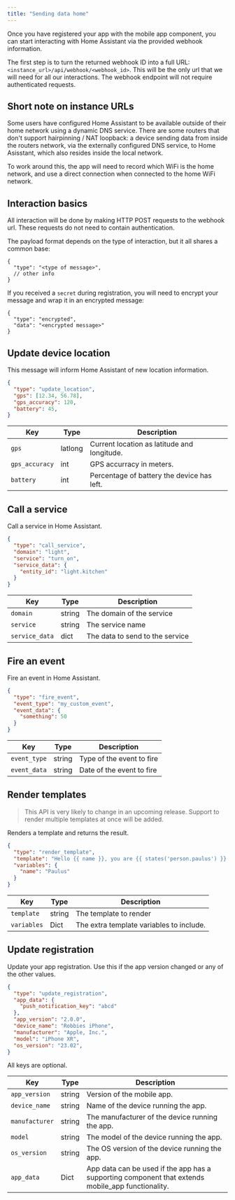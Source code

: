 ```yaml
---
title: "Sending data home"
---
```


Once you have registered your app with the mobile app component, you can start interacting with Home Assistant via the provided webhook information.

The first step is to turn the returned webhook ID into a full URL: `<instance_url>/api/webhook/<webhook_id>`. This will be the only url that we will need for all our interactions. The webhook endpoint will not require authenticated requests.

## Short note on instance URLs

Some users have configured Home Assistant to be available outside of their home network using a dynamic DNS service. There are some routers that don't support hairpinning / NAT loopback: a device sending data from inside the routers network, via the externally configured DNS service, to Home Asisstant, which also resides inside the local network.

To work around this, the app will need to record which WiFi is the home network, and use a direct connection when connected to the home WiFi network.

## Interaction basics

All interaction will be done by making HTTP POST requests to the webhook url. These requests do not need to contain authentication.

The payload format depends on the type of interaction, but it all shares a common base:

```json5
{
  "type": "<type of message>",
  // other info
}
```

If you received a `secret` during registration, you will need to encrypt your message and wrap it in an encrypted message:

```json5
{
  "type": "encrypted",
  "data": "<encrypted message>"
}
```

## Update device location

This message will inform Home Assistant of new location information.

```json
{
  "type": "update_location",
  "gps": [12.34, 56.78],
  "gps_accuracy": 120,
  "battery": 45,
}
```

| Key | Type | Description
| --- | ---- | -----------
| `gps` | latlong | Current location as latitude and longitude.
| `gps_accuracy` | int | GPS accurracy in meters.
| `battery` | int | Percentage of battery the device has left.

## Call a service

Call a service in Home Assistant.

```json
{
  "type": "call_service",
  "domain": "light",
  "service": "turn_on",
  "service_data": {
    "entity_id": "light.kitchen"
  }
}
```

| Key | Type | Description
| --- | ---- | -----------
| `domain` | string | The domain of the service
| `service` | string | The service name
| `service_data` | dict | The data to send to the service

## Fire an event

Fire an event in Home Assistant.

```json
{
  "type": "fire_event",
  "event_type": "my_custom_event",
  "event_data": {
    "something": 50
  }
}
```

| Key | Type | Description
| --- | ---- | -----------
| `event_type` | string | Type of the event to fire
| `event_data` | string | Date of the event to fire

## Render templates

> This API is very likely to change in an upcoming release. Support to render multiple templates at once will be added.

Renders a template and returns the result.

```json
{
  "type": "render_template",
  "template": "Hello {{ name }}, you are {{ states('person.paulus') }}.",
  "variables": {
    "name": "Paulus"
  }
}
```

| Key | Type | Description
| --- | ---- | -----------
| `template` | string | The template to render
| `variables` | Dict | The extra template variables to include.

## Update registration

Update your app registration. Use this if the app version changed or any of the other values.

```json
{
  "type": "update_registration",
  "app_data": {
    "push_notification_key": "abcd"
  },
  "app_version": "2.0.0",
  "device_name": "Robbies iPhone",
  "manufacturer": "Apple, Inc.",
  "model": "iPhone XR",
  "os_version": "23.02",
}
```

All keys are optional.

| Key | Type | Description
| --- | --- | --
| `app_version` | string | Version of the mobile app.
| `device_name` | string | Name of the device running the app.
| `manufacturer` | string | The manufacturer of the device running the app.
| `model` | string | The model of the device running the app.
| `os_version` | string | The OS version of the device running the app.
| `app_data` | Dict | App data can be used if the app has a supporting component that extends mobile_app functionality.
